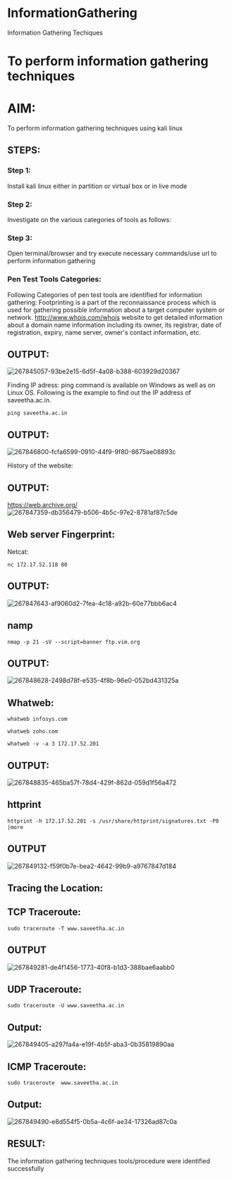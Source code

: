 # InformationGathering
Information Gathering Techiques

# To perform information gathering techniques

# AIM:

To perform information gathering techniques using kali linux 

## STEPS:

### Step 1:

Install kali linux either in partition or virtual box or in live mode

### Step 2:

Investigate on the various categories of tools as follows:

### Step 3:
Open terminal/browser and try execute necessary commands/use url to perform information gathering

### Pen Test Tools Categories:

Following Categories of pen test tools are identified for information gathering: Footprinting is a part of the reconnaissance process which is used for gathering possible information about a target computer system or network. http://www.whois.com/whois website to get detailed information about a domain name information including its owner, its registrar, date of registration, expiry, name server, owner's contact information, etc.

## OUTPUT:
![267845057-93be2e15-6d5f-4a08-b388-603929d20367](https://github.com/sanjeevraj0987/InformationGathering/assets/120698946/3e33dc24-829b-4a30-9d00-12a3c8785026)

Finding IP adress:
ping command is available on Windows as well as on Linux OS. Following is the example to find out the IP address of saveetha.ac.in.
```
ping saveetha.ac.in
```

## OUTPUT:
![267846800-fcfa6599-0910-44f9-9f80-8675ae08893c](https://github.com/sanjeevraj0987/InformationGathering/assets/120698946/86da5172-01c8-4fa1-b574-a29f909f9a77)

History of the website:
## OUTPUT:
https://web.archive.org/
![267847359-db356479-b506-4b5c-97e2-8781af87c5de](https://github.com/sanjeevraj0987/InformationGathering/assets/120698946/c9d10330-af20-47b3-898b-8d9c421b7ef8)
## Web server Fingerprint:
Netcat:
```
nc 172.17.52.118 80
```
## OUTPUT:
![267847643-af9060d2-7fea-4c18-a92b-60e77bbb6ac4](https://github.com/sanjeevraj0987/InformationGathering/assets/120698946/dde0900f-bce6-4d4e-91f7-da8672b3e315)

## namp
```
nmap -p 21 -sV --script=banner ftp.vim.org
```
## OUTPUT:
![267848628-2498d78f-e535-4f8b-96e0-052bd431325a](https://github.com/sanjeevraj0987/InformationGathering/assets/120698946/99602ff8-d553-4c2b-993c-0c79403fc77a)
## Whatweb:
```
whatweb infosys.com
```
```
whatweb zoho.com
```
```
whatweb -v -a 3 172.17.52.201
```
## OUTPUT:
![267848835-465ba57f-78d4-429f-862d-059d1f56a472](https://github.com/sanjeevraj0987/InformationGathering/assets/120698946/d804bd53-aa31-4bf0-a52f-bc77cc48319f)
## httprint
```
httprint -h 172.17.52.201 -s /usr/share/httprint/signatures.txt -P0 |more
```
## OUTPUT
![267849132-f59f0b7e-bea2-4642-99b9-a9767847d184](https://github.com/sanjeevraj0987/InformationGathering/assets/120698946/e8428f83-b733-44b7-93d4-66bcd130d61a)

## Tracing the Location:
## TCP Traceroute:
```
sudo traceroute -T www.saveetha.ac.in
```
## OUTPUT
![267849281-de4f1456-1773-40f8-b1d3-388bae6aabb0](https://github.com/sanjeevraj0987/InformationGathering/assets/120698946/e73e090a-0dca-4eb3-9e91-680da4556582)

## UDP Traceroute:
```
sudo traceroute -U www.saveetha.ac.in
```
## Output:
![267849405-a297fa4a-e19f-4b5f-aba3-0b35819890aa](https://github.com/sanjeevraj0987/InformationGathering/assets/120698946/f3b4f1c6-99b5-4415-8c61-fdc0aa241e9c)

## ICMP Traceroute:
```
sudo traceroute  www.saveetha.ac.in
```
## Output:
![267849490-e8d554f5-0b5a-4c6f-ae34-17326ad87c0a](https://github.com/sanjeevraj0987/InformationGathering/assets/120698946/1adf5e4a-dd3b-4051-98b3-5586f3b4d4b7)

## RESULT:
The information gathering techniques tools/procedure were  identified successfully
